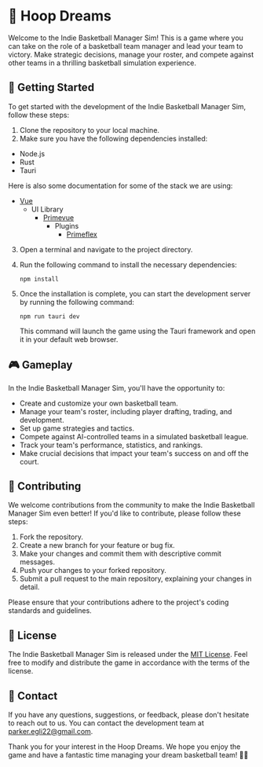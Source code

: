 # 🏀 Hoop Dreams

Welcome to the Indie Basketball Manager Sim! This is a game where you can take on the role of a basketball team manager and lead your team to victory. Make strategic decisions, manage your roster, and compete against other teams in a thrilling basketball simulation experience.

## 🚀 Getting Started

To get started with the development of the Indie Basketball Manager Sim, follow these steps:

1. Clone the repository to your local machine.
2. Make sure you have the following dependencies installed:
- Node.js
- Rust
- Tauri

Here is also some documentation for some of the stack we are using:
- [Vue](https://vuejs.org/guide/introduction) 
   - UI Library
      - [Primevue](https://primevue.org/)
         - Plugins
            - [Primeflex](https://primeflex.org/) 
3. Open a terminal and navigate to the project directory.
4. Run the following command to install the necessary dependencies:

   ```
   npm install
   ```

5. Once the installation is complete, you can start the development server by running the following command:

   ```
   npm run tauri dev
   ```

   This command will launch the game using the Tauri framework and open it in your default web browser.

## 🎮 Gameplay

In the Indie Basketball Manager Sim, you'll have the opportunity to:

- Create and customize your own basketball team.
- Manage your team's roster, including player drafting, trading, and development.
- Set up game strategies and tactics.
- Compete against AI-controlled teams in a simulated basketball league.
- Track your team's performance, statistics, and rankings.
- Make crucial decisions that impact your team's success on and off the court.

## 🤝 Contributing

We welcome contributions from the community to make the Indie Basketball Manager Sim even better! If you'd like to contribute, please follow these steps:

1. Fork the repository.
2. Create a new branch for your feature or bug fix.
3. Make your changes and commit them with descriptive commit messages.
4. Push your changes to your forked repository.
5. Submit a pull request to the main repository, explaining your changes in detail.

Please ensure that your contributions adhere to the project's coding standards and guidelines.

## 📄 License

The Indie Basketball Manager Sim is released under the [MIT License](LICENSE). Feel free to modify and distribute the game in accordance with the terms of the license.

## 📧 Contact

If you have any questions, suggestions, or feedback, please don't hesitate to reach out to us. You can contact the development team at [parker.egli22@gmail.com](mailto:parker.egli22@gmail.com).

Thank you for your interest in the Hoop Dreams. We hope you enjoy the game and have a fantastic time managing your dream basketball team! 🏀✨
